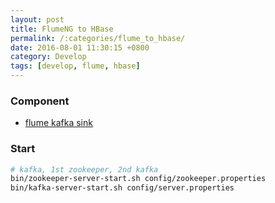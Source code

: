 ```yaml
---
layout: post
title: FlumeNG to HBase
permalink: /:categories/flume_to_hbase/
date: 2016-08-01 11:30:15 +0800
category: Develop
tags: [develop, flume, hbase]
---
```


### Component

* [flume kafka sink](https://flume.apache.org/FlumeUserGuide.html#kafka-sink)

### Start

```bash
# kafka, 1st zookeeper, 2nd kafka
bin/zookeeper-server-start.sh config/zookeeper.properties
bin/kafka-server-start.sh config/server.properties
```
